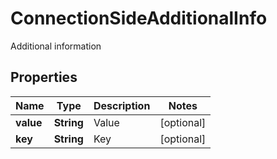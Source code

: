 

# ConnectionSideAdditionalInfo

Additional information

## Properties

| Name | Type | Description | Notes |
|------------ | ------------- | ------------- | -------------|
|**value** | **String** | Value |  [optional] |
|**key** | **String** | Key |  [optional] |



